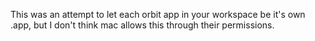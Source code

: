 This was an attempt to let each orbit app in your workspace be it's own .app, but I don't think mac allows this through their permissions.
